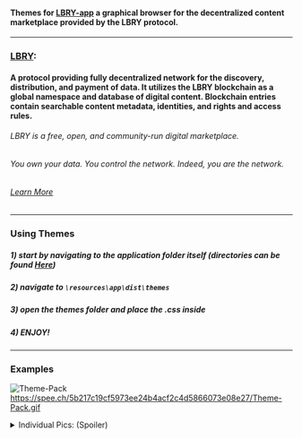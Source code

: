 #### Themes for [LBRY-app](https://github.com/lbryio/lbry-app) a graphical browser for the decentralized content marketplace provided by the LBRY protocol.
---
### [LBRY](https://lbry.io):
#### A protocol providing fully decentralized network for the discovery, distribution, and payment of data. It utilizes the LBRY blockchain as a global namespace and database of digital content. Blockchain entries contain searchable content metadata, identities, and rights and access rules.
###### LBRY is a free, open, and community-run digital marketplace.
###### You own your data. You control the network. Indeed, you are the network.
###### [Learn More](https://lbry.io/what)
---
### Using Themes
##### 1) start by navigating to the application folder itself (directories can be found [Here](https://lbry.io/faq/lbry-directories))
##### 2) navigate to `\resources\app\dist\themes`
##### 3) open the themes folder and place the .css inside 
##### 4) ENJOY!
---
### Examples
![Theme-Pack](https://spee.ch/5b217c19cf5973ee24b4acf2c4d5866073e08e27/Theme-Pack.gif)
https://spee.ch/5b217c19cf5973ee24b4acf2c4d5866073e08e27/Theme-Pack.gif

<details>
  <summary>Individual Pics: (Spoiler) </summary>
  <p>
<!-- the above p cannot start right at the beginning of the line and is mandatory for everything else to work -->

Individual ScreenShots:
---
![light-blue-css](https://spee.ch/2c29f89793c9f591f0f5926d62b9b70ecfa4aa8b/light-blue-css.png)
https://spee.ch/2c29f89793c9f591f0f5926d62b9b70ecfa4aa8b/light-blue-css.png
---
![terminal-green-css](https://spee.ch/25ce4fb6e8a9f68a277d90907e5bf093e01837cf/terminal-green-css.png)
https://spee.ch/25ce4fb6e8a9f68a277d90907e5bf093e01837cf/terminal-green-css.png
---
![Theatre-Mode](https://spee.ch/3fbe9642a5225884291dfbbdf87521e4fe0f4f8a/Theatre-Mode.png)
https://spee.ch/3fbe9642a5225884291dfbbdf87521e4fe0f4f8a/Theatre-Mode.png
---
![black-and-orange-theme](https://spee.ch/de4bbd01a3d8f7d4ec87138e306aee10bbce111e/black-and-orange-theme.png)
https://spee.ch/de4bbd01a3d8f7d4ec87138e306aee10bbce111e/black-and-orange-theme.png
---
![black-and-yellow](https://spee.ch/5af64e6041209483ea364f825e2f253e46341bf1/black-and-yellow.png)
https://spee.ch/5af64e6041209483ea364f825e2f253e46341bf1/black-and-yellow.png
---
![pink-theme](https://spee.ch/e2744655efcfae1c2546dfdf9e312be4ad95300b/pink-theme.png)
https://spee.ch/e2744655efcfae1c2546dfdf9e312be4ad95300b/pink-theme.png
---
![grey-theme](https://spee.ch/167ec924d351c077530b542b09c025be0ec9a8dc/grey-theme.png)
https://spee.ch/167ec924d351c077530b542b09c025be0ec9a8dc/grey-theme.png
---
![blue-theme-final](https://spee.ch/f7661dc3c83945c7e6fbb92cee1ac22545845d32/blue-theme-final.png)
https://spee.ch/f7661dc3c83945c7e6fbb92cee1ac22545845d32/blue-theme-final.png
---
![bearsNFL-theme](https://spee.ch/9aeae1fa5570b909cac5e5d5fd296a8c0f8e0eee/bearsNFL-theme.png)
https://spee.ch/9aeae1fa5570b909cac5e5d5fd296a8c0f8e0eee/bearsNFL-theme.png
---
![artic-theme](https://spee.ch/76bfa5a626e74a61ba82957abedda64160d410ee/artic-theme.png)
https://spee.ch/76bfa5a626e74a61ba82957abedda64160d410ee/artic-theme.png
---
![black-and-red](https://spee.ch/266bb230b24b157b9ddd4f855e1830feac86bbfb/black-and-red.png)
https://spee.ch/266bb230b24b157b9ddd4f855e1830feac86bbfb/black-and-red.png
---
![black-and-redinverse](https://spee.ch/1d35b17d7408040ae91fb4d5af93590595247e04/black-and-redinverse.png)
https://spee.ch/1d35b17d7408040ae91fb4d5af93590595247e04/black-and-redinverse.png
---
